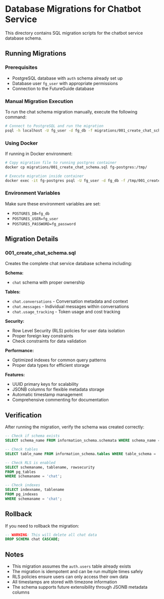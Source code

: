 # Database Migrations for Chatbot Service

This directory contains SQL migration scripts for the chatbot service database schema.

## Running Migrations

### Prerequisites
- PostgreSQL database with `auth` schema already set up
- Database user `fg_user` with appropriate permissions
- Connection to the FutureGuide database

### Manual Migration Execution

To run the chat schema migration manually, execute the following command:

```bash
# Connect to PostgreSQL and run the migration
psql -h localhost -U fg_user -d fg_db -f migrations/001_create_chat_schema.sql
```

### Using Docker

If running in Docker environment:

```bash
# Copy migration file to running postgres container
docker cp migrations/001_create_chat_schema.sql fg-postgres:/tmp/

# Execute migration inside container
docker exec -it fg-postgres psql -U fg_user -d fg_db -f /tmp/001_create_chat_schema.sql
```

### Environment Variables

Make sure these environment variables are set:
- `POSTGRES_DB=fg_db`
- `POSTGRES_USER=fg_user`
- `POSTGRES_PASSWORD=fg_password`

## Migration Details

### 001_create_chat_schema.sql

Creates the complete chat service database schema including:

**Schema:**
- `chat` schema with proper ownership

**Tables:**
- `chat.conversations` - Conversation metadata and context
- `chat.messages` - Individual messages within conversations  
- `chat.usage_tracking` - Token usage and cost tracking

**Security:**
- Row Level Security (RLS) policies for user data isolation
- Proper foreign key constraints
- Check constraints for data validation

**Performance:**
- Optimized indexes for common query patterns
- Proper data types for efficient storage

**Features:**
- UUID primary keys for scalability
- JSONB columns for flexible metadata storage
- Automatic timestamp management
- Comprehensive commenting for documentation

## Verification

After running the migration, verify the schema was created correctly:

```sql
-- Check if schema exists
SELECT schema_name FROM information_schema.schemata WHERE schema_name = 'chat';

-- Check tables
SELECT table_name FROM information_schema.tables WHERE table_schema = 'chat';

-- Check RLS is enabled
SELECT schemaname, tablename, rowsecurity 
FROM pg_tables 
WHERE schemaname = 'chat';

-- Check indexes
SELECT indexname, tablename 
FROM pg_indexes 
WHERE schemaname = 'chat';
```

## Rollback

If you need to rollback the migration:

```sql
-- WARNING: This will delete all chat data
DROP SCHEMA chat CASCADE;
```

## Notes

- This migration assumes the `auth.users` table already exists
- The migration is idempotent and can be run multiple times safely
- RLS policies ensure users can only access their own data
- All timestamps are stored with timezone information
- The schema supports future extensibility through JSONB metadata columns
